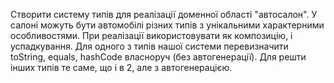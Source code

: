 Створити систему типів для реалізації доменної області "автосалон". У салоні можуть бути автомобілі різних типів з унікальними характерними особливостями. При реалізації використовувати як композицію, і успадкування.
Для одного з типів нашої системи перевизначити toString, equals, hashCode власноруч (без автогенерації).
Для решти інших типів те саме, що і в 2, але з автогенерацією.
